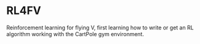 # RL4FV
Reinforcement learning for flying V, first learning how to write or get an RL algorithm working with the CartPole gym environment.
